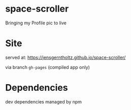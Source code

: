 # space-scroller
Bringing my Profile pic to live

# Site
served at: https://jensgerntholtz.github.io/space-scroller/

via branch `gh-pages` (compiled app only)

# Dependencies
dev dependencies managed by npm
